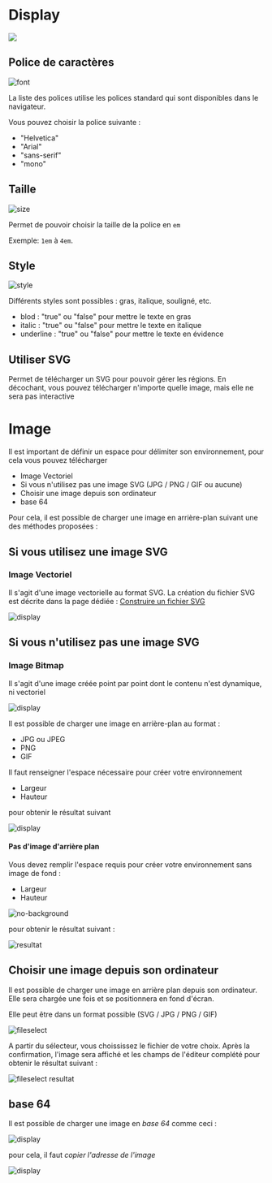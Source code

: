 
# Display

[![](../../screenshots/other/Go-back.png)](README.md)


## Police de caractères

![font](../../screenshots/editor/display/font.jpg)

La liste des polices utilise les polices standard qui sont disponibles dans le navigateur.

Vous pouvez choisir la police suivante :

- "Helvetica"
- "Arial"
- "sans-serif"
- "mono"


## Taille

![size](../../screenshots/editor/display/size.jpg)

Permet de pouvoir choisir la taille de la police  en `em`

Exemple: `1em` à `4em`.

## Style

![style](../../screenshots/editor/display/style.jpg)

Différents styles sont possibles : gras, italique, souligné, etc.

- blod : "true" ou "false" pour mettre le texte en gras
- italic : "true" ou "false" pour mettre le texte en italique
- underline : "true" ou "false" pour mettre le texte en évidence
 

## Utiliser SVG

Permet de télécharger un SVG pour pouvoir gérer les régions. En décochant, vous pouvez télécharger n'importe quelle image, mais elle ne sera pas interactive


# Image

Il est important de définir un espace pour délimiter son environnement, pour cela vous pouvez télécharger

- Image Vectoriel
- Si vous n'utilisez pas une image SVG (JPG / PNG / GIF ou aucune)
- Choisir une image depuis son ordinateur
- base 64

Pour cela, il est possible de charger une image en arrière-plan suivant une des méthodes proposées : 

## Si vous utilisez une image SVG

### Image Vectoriel

Il s'agit d'une image vectorielle au format SVG. La création du fichier SVG est décrite dans la page dédiée : [Construire un fichier SVG](../appendix/svg.md)

![display](../../screenshots/editor/display/svg-background.jpg)


## Si vous n'utilisez pas une image SVG

### Image Bitmap

Il s'agit d'une image créée point par point dont le contenu n'est dynamique, ni vectoriel

![display](../../screenshots/editor/display/jpg-background.jpg)


Il est possible de charger une image en arrière-plan au format : 

- JPG ou JPEG
- PNG
- GIF

Il faut renseigner l'espace nécessaire pour créer votre environnement

- Largeur
- Hauteur

pour obtenir le résultat suivant

![display](../../screenshots/editor/display/jpg-resultat.jpg)



#### Pas d'image d'arrière plan

Vous devez remplir l'espace requis pour créer votre environnement sans image de fond : 

- Largeur
- Hauteur

![no-background](../../screenshots/editor/display/no-background.jpg)


pour obtenir le résultat suivant :

![resultat](../../screenshots/editor/display/no-resultat.jpg)


## Choisir une image depuis son ordinateur

Il est possible de charger une image en arrière plan depuis son ordinateur. Elle sera chargée une fois et se positionnera en fond d'écran. 

Elle peut être dans un format possible (SVG / JPG / PNG / GIF)

![fileselect](../../screenshots/editor/display/fileselect.png)

A partir du sélecteur, vous choississez le fichier de votre choix. Après la confirmation, l'image sera affiché et les champs de l'éditeur complété pour obtenir le résultat suivant : 

![fileselect resultat](../../screenshots/editor/display/fileselect-resultat.png)


## base 64

Il est possible de charger une image en *base 64* comme ceci : 


![display](../../screenshots/editor/display/base64-picture.jpg)


pour cela, il faut *copier l'adresse de l'image*

![display](../../screenshots/editor/display/base64-capture.jpg)




